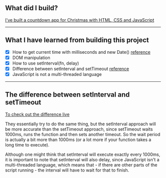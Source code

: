 ## What did I build?

[I've built a countdown app for Christmas with HTML, CSS and JavaScript](https://heyfranksmile.github.io/chirstmas-countdown/)

---

## What I have learned from building this project

- [x] How to get current time with milliseconds and new Date() [reference](http://www.kylesconverter.com/time/hours-to-milliseconds)
- [x] DOM manipulation 
- [x] How to use setInterval(fn, delay) 
- [x] Difference between setInterval and setTimeout [reference](https://johnresig.com/blog/how-javascript-timers-work/)
- [x] JavaScript is not a multi-threaded language
--- 
## The difference between setInterval and setTimeout
[To check out the difference live](http://jsfiddle.net/GustvandeWal/295jqqqb/)        
         
They essentially try to do the same thing, but the setInterval approach will be more accurate than the setTimeout approach, since setTimeout waits 1000ms, runs the function and then sets another timeout. So the wait period is actually a bit more than 1000ms (or a lot more if your function takes a long time to execute).

Although one might think that setInterval will execute exactly every 1000ms, it is important to note that setInterval will also delay, since JavaScript isn't a multi-threaded language, which means that - if there are other parts of the script running - the interval will have to wait for that to finish.